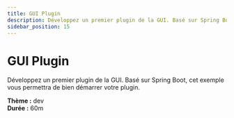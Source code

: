 ```yaml
---
title: GUI Plugin
description: Développez un premier plugin de la GUI. Basé sur Spring Boot, cet exemple vous permettra de bien démarrer votre plugin
sidebar_position: 15
---
```


# GUI Plugin

Développez un premier plugin de la GUI. Basé sur Spring Boot, cet exemple vous permettra de bien démarrer votre plugin.

**Thème :** dev  
**Durée :** 60m